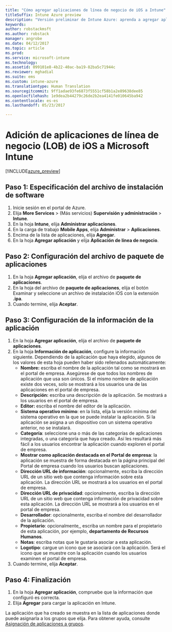 ```yaml
---
title: "Cómo agregar aplicaciones de línea de negocio de iOS a Intune"
titleSuffix: Intune Azure preview
description: "Versión preliminar de Intune Azure: aprenda a agregar aplicaciones de línea de negocio de iOS a Intune."
keywords: 
author: robstackmsft
ms.author: robstack
manager: angrobe
ms.date: 04/12/2017
ms.topic: article
ms.prod: 
ms.service: microsoft-intune
ms.technology: 
ms.assetid: 099101e8-4b22-40ac-ba19-82ba5c71944c
ms.reviewer: mghadial
ms.suite: ems
ms.custom: intune-azure
ms.translationtype: Human Translation
ms.sourcegitcommit: 9ff1adae93fe6873f5551cf58b1a2e89638dee85
ms.openlocfilehash: 1e9dea2b44279c26de2b2ea4141fe010645ba942
ms.contentlocale: es-es
ms.lasthandoff: 05/23/2017

---
```


# <a name="how-to-add-ios-line-of-business-lob-apps-to-microsoft-intune"></a>Adición de aplicaciones de línea de negocio (LOB) de iOS a Microsoft Intune

[!INCLUDE[azure_preview](./includes/azure_preview.md)]


## <a name="step-1---specify-the-software-setup-file"></a>Paso 1: Especificación del archivo de instalación de software

1. Inicie sesión en el portal de Azure.
2. Elija **More Services** >  (Más servicios) **Supervisión y administración** > **Intune**.
3. En la hoja **Intune**, elija **Administrar aplicaciones**.
4. En la carga de trabajo **Mobile Apps**, elija **Administrar** > **Aplicaciones**.
5. Encima de la lista de aplicaciones, elija **Agregar**.
6. En la hoja **Agregar aplicación** y elija **Aplicación de línea de negocio**.

## <a name="step-2---configure-the-app-package-file"></a>Paso 2: Configuración del archivo de paquete de aplicaciones

1. En la hoja **Agregar aplicación**, elija el archivo de **paquete de aplicaciones**.
2. En la hoja del archivo de **paquete de aplicaciones**, elija el botón Examinar y seleccione un archivo de instalación iOS con la extensión **.ipa**.
3. Cuando termine, elija **Aceptar**.


## <a name="step-3---configure-app-information"></a>Paso 3: Configuración de la información de la aplicación

1. En la hoja **Agregar aplicación**, elija el archivo de **paquete de aplicaciones**.
2. En la hoja **Información de aplicación**, configure la información siguiente. Dependiendo de la aplicación que haya elegido, algunos de los valores de esta hoja pueden haber sido rellenados automáticamente:
    - **Nombre:** escriba el nombre de la aplicación tal como se mostrará en el portal de empresa. Asegúrese de que todos los nombres de aplicación que usa son únicos. Si el mismo nombre de aplicación existe dos veces, solo se mostrará a los usuarios una de las aplicaciones en el portal de empresa.
    - **Descripción:** escriba una descripción de la aplicación. Se mostrará a los usuarios en el portal de empresa.
    - **Editor:** escriba el nombre del editor de la aplicación.
    - **Sistema operativo mínimo**: en la lista, elija la versión mínima del sistema operativo en la que se puede instalar la aplicación. Si la aplicación se asigna a un dispositivo con un sistema operativo anterior, no se instalará.
    - **Categoría**: seleccione una o más de las categorías de aplicaciones integradas, o una categoría que haya creado. Así les resultará más fácil a los usuarios encontrar la aplicación cuando exploren el portal de empresa.
    - **Mostrar como aplicación destacada en el Portal de empresa**: la aplicación se muestra de forma destacada en la página principal del Portal de empresa cuando los usuarios buscan aplicaciones.
    - **Dirección URL de información**: opcionalmente, escriba la dirección URL de un sitio web que contenga información sobre esta aplicación. La dirección URL se mostrará a los usuarios en el portal de empresa.
    - **Dirección URL de privacidad**: opcionalmente, escriba la dirección URL de un sitio web que contenga información de privacidad sobre esta aplicación. La dirección URL se mostrará a los usuarios en el portal de empresa.
    - **Desarrollador**: opcionalmente, escriba el nombre del desarrollador de la aplicación.
    - **Propietario**: opcionalmente,, escriba un nombre para el propietario de esta aplicación, por ejemplo, **departamento de Recursos Humanos**.
    - **Notas**: escriba notas que le gustaría asociar a esta aplicación.
    - **Logotipo**: cargue un icono que se asociará con la aplicación. Será el icono que se muestre con la aplicación cuando los usuarios examinen el portal de empresa.
3. Cuando termine, elija **Aceptar**.

## <a name="step-4---finish-up"></a>Paso 4: Finalización

1. En la hoja **Agregar aplicación**, compruebe que la información que configuró es correcta.
2. Elija **Agregar** para cargar la aplicación en Intune.

La aplicación que ha creado se muestra en la lista de aplicaciones donde puede asignarla a los grupos que elija. Para obtener ayuda, consulte [Asignación de aplicaciones a grupos](apps-deploy.md).

